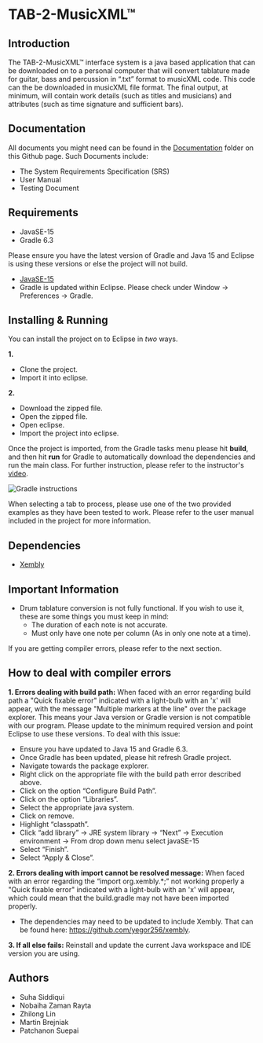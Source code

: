 # TAB-2-MusicXML™
## Introduction
  The TAB-2-MusicXML™ interface system is a java based application that can be downloaded on to a personal computer that will convert tablature made for guitar, bass and percussion in “.txt” format to musicXML code. This code can the be downloaded in musicXML file format. The final output, at minimum, will contain work details (such as titles and musicians) and attributes (such as time signature and sufficient bars).

## Documentation
  All documents you might need can be found in the [Documentation](https://github.com/Nobaiha/EECS2311_Project_G4/tree/master/Documentation) folder on this Github page. Such Documents include:
  - The System Requirements Specification (SRS)
  - User Manual
  - Testing Document

## Requirements
- JavaSE-15 
- Gradle 6.3

Please ensure you have the latest version of Gradle and Java 15 and Eclipse is using these versions or else the project will not build.
- [JavaSE-15](https://www.oracle.com/kr/java/technologies/javase-jdk15-downloads.html)
- Gradle is updated within Eclipse. Please check under Window -> Preferences -> Gradle.

## Installing & Running 
You can install the project on to Eclipse in *two* ways. 

**1.** 
- Clone the project.
- Import it into eclipse. 

**2.** 
- Download the zipped file.
- Open the zipped file. 
- Open eclipse. 
- Import the project into eclipse.

Once the project is imported, from the Gradle tasks menu please hit **build**, and then hit **run** for Gradle to automatically download the dependencies and run the main class. For further instruction, please refer to the instructor's [video](https://echo360.ca/media/3b4933a0-7218-4d0b-ad2a-5f166f008679/public). 

![Gradle instructions](https://i.imgur.com/z9fxmBy.png)

When selecting a tab to process, please use one of the two provided examples as they have been tested to work. Please refer to the user manual included in the project for more information.

## Dependencies
- [Xembly](https://github.com/yegor256/xembly)

## Important Information
- Drum tablature conversion is not fully functional. If you wish to use it, these are some things you must keep in mind:
  -  The duration of each note is not accurate.
  -  Must only have one note per column (As in only one note at a time).

If you are getting compiler errors, please refer to the next section. 

## How to deal with compiler errors
**1. Errors dealing with build path:** 
  When faced with an error regarding build path a "Quick fixable error" indicated with a light-bulb with an 'x' will appear, with the message "Multiple markers at the line" over the package explorer. This means your Java version or Gradle version is not compatible with our program. Please update to the minimum required version and point Eclipse to use these versions. To deal with this issue: 
  
- Ensure you have updated to Java 15 and Gradle 6.3.
- Once Gradle has been updated, please hit refresh Gradle project.
- Navigate towards the package explorer.
- Right click on the appropriate file with the build path error described above.
- Click on the option “Configure Build Path”.
- Click on the option “Libraries”.
- Select the appropriate java system.
- Click on remove.
- Highlight “classpath”.
- Click “add library” →  JRE system library → “Next” → Execution environment → From drop down menu select javaSE-15
- Select “Finish”.
- Select “Apply & Close”.

**2. Errors dealing with import cannot be resolved message:**
  When faced with an error regarding the “import org.xembly.*;” not working properly a "Quick fixable error" indicated with a light-bulb with an 'x' will appear, which could mean that the build.gradle may not have been imported properly. 
 - The dependencies may need to be updated to include Xembly. That can be found here: https://github.com/yegor256/xembly.

**3. If all else fails:**
  Reinstall and update the current Java workspace and IDE version you are using.

## Authors 
- Suha Siddiqui
- Nobaiha Zaman Rayta
- Zhilong Lin
- Martin Brejniak
- Patchanon Suepai
